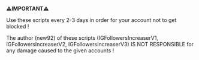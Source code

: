 **⚠️IMPORTANT⚠️**

Use these scripts every 2-3 days in order for your account not to get blocked !






The author (new92) of these scripts (IGFollowersIncreaserV1, IGFollowersIncreaserV2, IGFollowersIncreaserV3) IS NOT RESPONSIBLE for any damage caused to the given accounts !
